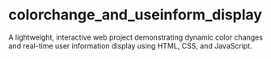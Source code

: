 # colorchange_and_useinform_display
A lightweight, interactive web project demonstrating dynamic color changes and real-time user information display using HTML, CSS, and JavaScript.
